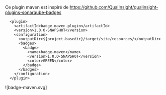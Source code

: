 
Ce plugin maven est inspiré de
https://github.com/QualInsight/qualinsight-plugins-sonarqube-badges

      <plugin>
        <artifactId>badge-maven-plugin</artifactId>
        <version>1.0.O-SNAPSHOT</version>
        <configuration>
          <outputDir>${project.basedir}/target/site/resources/</outputDir>
          <badges>
            <badge>
              <name>badge-maven</name>
              <version>1.0.O-SNAPSHOT</version>
              <color>GREEN</color>
            </badge>
          </badges>
        </configuration>
      </plugin>
![badge-maven.svg]
      